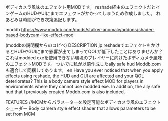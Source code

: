 ボディカメラ風味のエフェクト用MODです。
reshade経由のエフェクトだとインゲームのHUDやUIにまでエフェクトがかかってしまうため作成しました。
れあどみは時間ができ次第追記します。

moddb
https://www.moddb.com/mods/stalker-anomaly/addons/shader-based-bodycam-like-effect-mod

(moddbの説明欄からのコピペ)
DESCRIPTION
jp reshadeでエフェクトをかけるとHUDやGUIにまで影響が出てしまってQOLが低下したことはありませんか？
これはmodded exeを使用できない環境のプレイヤーに向けたボディカメラ風味のエフェクトMODです。
ついでに私が以前作成したally safe hud Moddb.com も適合して同梱してあります。
en Have you ever noticed that when you apply effects using reshade, the HUD and GUI are affected and your QOL deteriorates?
This is a body camera style effect MOD for players in environments where they cannot use modded exe.
In addition, the ally safe hud that I previously created Moddb.com is also included.

FEATURES
//MCMからパラメーターを設定可能なボディカメラ風のエフェクトシェーダー
Body camera style effect shader that allows parameters to be set from MCM
